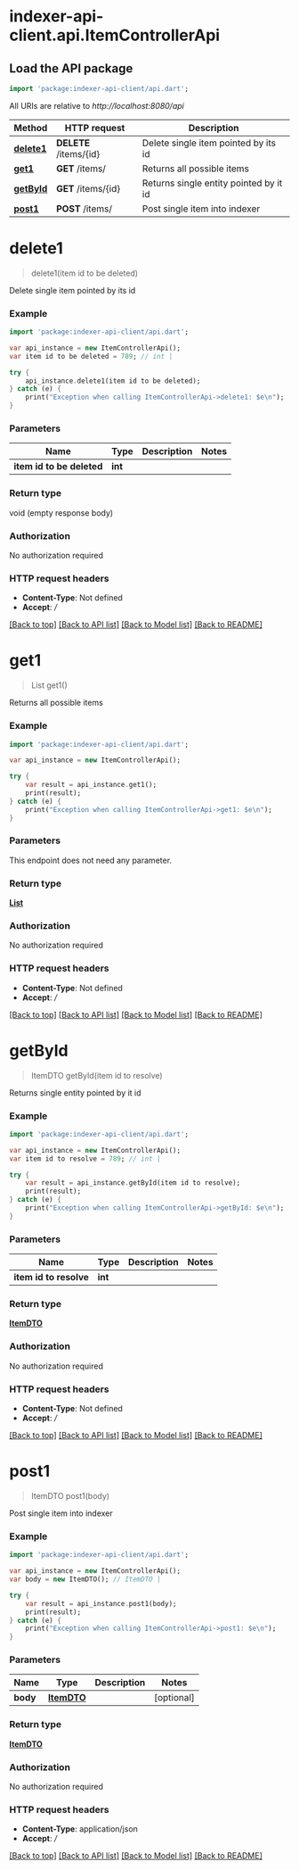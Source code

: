 # indexer-api-client.api.ItemControllerApi

## Load the API package
```dart
import 'package:indexer-api-client/api.dart';
```

All URIs are relative to *http://localhost:8080/api*

Method | HTTP request | Description
------------- | ------------- | -------------
[**delete1**](ItemControllerApi.md#delete1) | **DELETE** /items/{id} | Delete single item pointed by its id
[**get1**](ItemControllerApi.md#get1) | **GET** /items/ | Returns all possible items
[**getById**](ItemControllerApi.md#getById) | **GET** /items/{id} | Returns single entity pointed by it id
[**post1**](ItemControllerApi.md#post1) | **POST** /items/ | Post single item into indexer

# **delete1**
> delete1(item id to be deleted)

Delete single item pointed by its id

### Example
```dart
import 'package:indexer-api-client/api.dart';

var api_instance = new ItemControllerApi();
var item id to be deleted = 789; // int | 

try {
    api_instance.delete1(item id to be deleted);
} catch (e) {
    print("Exception when calling ItemControllerApi->delete1: $e\n");
}
```

### Parameters

Name | Type | Description  | Notes
------------- | ------------- | ------------- | -------------
 **item id to be deleted** | **int**|  | 

### Return type

void (empty response body)

### Authorization

No authorization required

### HTTP request headers

 - **Content-Type**: Not defined
 - **Accept**: */*

[[Back to top]](#) [[Back to API list]](../README.md#documentation-for-api-endpoints) [[Back to Model list]](../README.md#documentation-for-models) [[Back to README]](../README.md)

# **get1**
> List<ItemDTO> get1()

Returns all possible items

### Example
```dart
import 'package:indexer-api-client/api.dart';

var api_instance = new ItemControllerApi();

try {
    var result = api_instance.get1();
    print(result);
} catch (e) {
    print("Exception when calling ItemControllerApi->get1: $e\n");
}
```

### Parameters
This endpoint does not need any parameter.

### Return type

[**List<ItemDTO>**](ItemDTO.md)

### Authorization

No authorization required

### HTTP request headers

 - **Content-Type**: Not defined
 - **Accept**: */*

[[Back to top]](#) [[Back to API list]](../README.md#documentation-for-api-endpoints) [[Back to Model list]](../README.md#documentation-for-models) [[Back to README]](../README.md)

# **getById**
> ItemDTO getById(item id to resolve)

Returns single entity pointed by it id

### Example
```dart
import 'package:indexer-api-client/api.dart';

var api_instance = new ItemControllerApi();
var item id to resolve = 789; // int | 

try {
    var result = api_instance.getById(item id to resolve);
    print(result);
} catch (e) {
    print("Exception when calling ItemControllerApi->getById: $e\n");
}
```

### Parameters

Name | Type | Description  | Notes
------------- | ------------- | ------------- | -------------
 **item id to resolve** | **int**|  | 

### Return type

[**ItemDTO**](ItemDTO.md)

### Authorization

No authorization required

### HTTP request headers

 - **Content-Type**: Not defined
 - **Accept**: */*

[[Back to top]](#) [[Back to API list]](../README.md#documentation-for-api-endpoints) [[Back to Model list]](../README.md#documentation-for-models) [[Back to README]](../README.md)

# **post1**
> ItemDTO post1(body)

Post single item into indexer

### Example
```dart
import 'package:indexer-api-client/api.dart';

var api_instance = new ItemControllerApi();
var body = new ItemDTO(); // ItemDTO | 

try {
    var result = api_instance.post1(body);
    print(result);
} catch (e) {
    print("Exception when calling ItemControllerApi->post1: $e\n");
}
```

### Parameters

Name | Type | Description  | Notes
------------- | ------------- | ------------- | -------------
 **body** | [**ItemDTO**](ItemDTO.md)|  | [optional] 

### Return type

[**ItemDTO**](ItemDTO.md)

### Authorization

No authorization required

### HTTP request headers

 - **Content-Type**: application/json
 - **Accept**: */*

[[Back to top]](#) [[Back to API list]](../README.md#documentation-for-api-endpoints) [[Back to Model list]](../README.md#documentation-for-models) [[Back to README]](../README.md)

